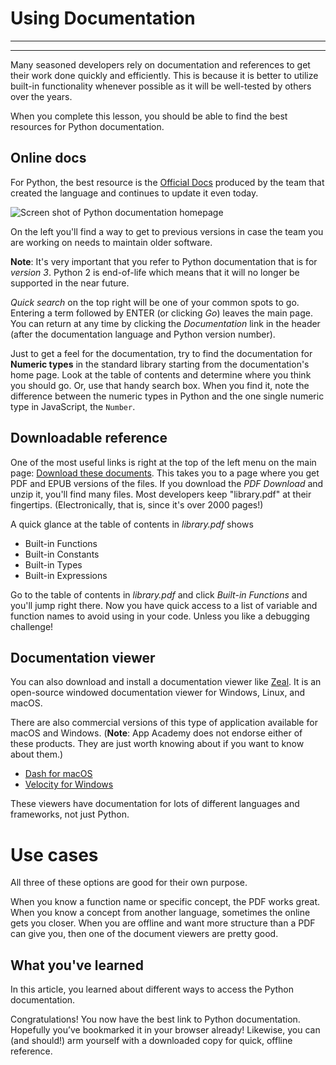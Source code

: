 # Using Documentation
________________________________________________________________________________
<!-- @import "[TOC]" {cmd="toc" depthFrom=2 depthTo=6 orderedList=false} -->
________________________________________________________________________________

Many seasoned developers rely on documentation and references to get their
work done quickly and efficiently. This is because it is better to utilize
built-in functionality whenever possible as it will be well-tested by others
over the years.

When you complete this lesson, you should be able to find the best resources for
Python documentation.

## Online docs

For Python, the best resource is the [Official Docs][1] produced by the team
that created the language and continues to update it even today.

![Screen shot of Python documentation homepage][3]

On the left you'll find a way to get to previous versions in case
the team you are working on needs to maintain older software.

**Note**: It's very important that you refer to Python documentation that is for
_version 3_. Python 2 is end-of-life which means that it will no longer be
supported in the near future.

*Quick search* on the top right will be one of your common spots to go.
Entering a term followed by ENTER (or clicking *Go*) leaves the main page.
You can return at any time by clicking the *Documentation* link in the
header (after the documentation language and Python version number).

Just to get a feel for the documentation, try to find the documentation for
**Numeric types** in the standard library starting from the documentation's home
page. Look at the table of contents and determine where you think you should go.
Or, use that handy search box. When you find it, note the difference between
the numeric types in Python and the one single numeric type in JavaScript, the
`Number`.

## Downloadable reference

One of the most useful links is right at the top of the left menu on the main
page: [Download these documents][2]. This takes you to a page where you get
PDF and EPUB versions of the files. If you download the *PDF Download* and
unzip it, you'll find many files. Most developers keep "library.pdf" at their
fingertips. (Electronically, that is, since it's over 2000 pages!)

A quick glance at the table of contents in *library.pdf* shows

* Built-in Functions
* Built-in Constants
* Built-in Types
* Built-in Expressions

Go to the table of contents in *library.pdf* and click *Built-in Functions* and
you'll jump right there. Now you have quick access to a list of variable and
function names to avoid using in your code. Unless you like a debugging
challenge!

## Documentation viewer

You can also download and install a documentation viewer like [Zeal][4]. It is
an open-source windowed documentation viewer for Windows, Linux, and macOS.

There are also commercial versions of this type of application available for
macOS and Windows. (**Note**: App Academy does not endorse either of these
products. They are just worth knowing about if you want to know about them.)

* [Dash for macOS][5]
* [Velocity for Windows][6]

These viewers have documentation for lots of different languages and frameworks,
not just Python.

# Use cases

All three of these options are good for their own purpose.

When you know a function name or specific concept, the PDF works great. When
you know a concept from another language, sometimes the online gets you closer.
When you are offline and want more structure than a PDF can give you, then one
of the document viewers are pretty good.

## What you've learned

In this article, you learned about different ways to access the Python
documentation.

Congratulations! You now have the best link to Python documentation.
Hopefully you’ve bookmarked it in your browser already! Likewise, you can
(and should!) arm yourself with a downloaded copy for quick, offline reference.

[1]: https://docs.python.org/3
[2]: https://docs.python.org/3/download.html
[3]: https://appacademy-open-assets.s3-us-west-1.amazonaws.com/Modular-Curriculum/content/python/topics/welcome/assets/python-documentation-home-page.png
[4]: https://zealdocs.org/
[5]: https://kapeli.com/dash
[6]: https://velocity.silverlakesoftware.com/
